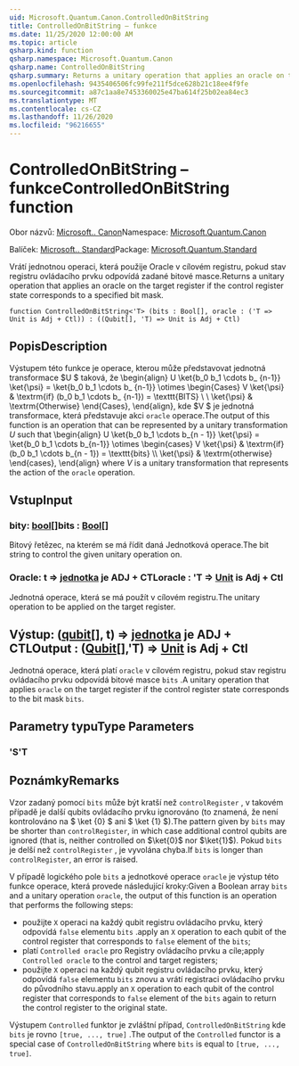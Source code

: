 ```yaml
---
uid: Microsoft.Quantum.Canon.ControlledOnBitString
title: ControlledOnBitString – funkce
ms.date: 11/25/2020 12:00:00 AM
ms.topic: article
qsharp.kind: function
qsharp.namespace: Microsoft.Quantum.Canon
qsharp.name: ControlledOnBitString
qsharp.summary: Returns a unitary operation that applies an oracle on the target register if the control register state corresponds to a specified bit mask.
ms.openlocfilehash: 9435406506fc99fe211f5dce628b21c18ee4f9fe
ms.sourcegitcommit: a87c1aa8e7453360025e47ba614f25b02ea84ec3
ms.translationtype: MT
ms.contentlocale: cs-CZ
ms.lasthandoff: 11/26/2020
ms.locfileid: "96216655"
---
```

# <a name="controlledonbitstring-function"></a><span data-ttu-id="17ffa-102">ControlledOnBitString – funkce</span><span class="sxs-lookup"><span data-stu-id="17ffa-102">ControlledOnBitString function</span></span>

<span data-ttu-id="17ffa-103">Obor názvů: [Microsoft.. Canon](xref:Microsoft.Quantum.Canon)</span><span class="sxs-lookup"><span data-stu-id="17ffa-103">Namespace: [Microsoft.Quantum.Canon](xref:Microsoft.Quantum.Canon)</span></span>

<span data-ttu-id="17ffa-104">Balíček: [Microsoft.. Standard](https://nuget.org/packages/Microsoft.Quantum.Standard)</span><span class="sxs-lookup"><span data-stu-id="17ffa-104">Package: [Microsoft.Quantum.Standard](https://nuget.org/packages/Microsoft.Quantum.Standard)</span></span>


<span data-ttu-id="17ffa-105">Vrátí jednotnou operaci, která použije Oracle v cílovém registru, pokud stav registru ovládacího prvku odpovídá zadané bitové masce.</span><span class="sxs-lookup"><span data-stu-id="17ffa-105">Returns a unitary operation that applies an oracle on the target register if the control register state corresponds to a specified bit mask.</span></span>

```qsharp
function ControlledOnBitString<'T> (bits : Bool[], oracle : ('T => Unit is Adj + Ctl)) : ((Qubit[], 'T) => Unit is Adj + Ctl)
```


## <a name="description"></a><span data-ttu-id="17ffa-106">Popis</span><span class="sxs-lookup"><span data-stu-id="17ffa-106">Description</span></span>

<span data-ttu-id="17ffa-107">Výstupem této funkce je operace, kterou může představovat jednotná transformace $U $ taková, že \begin{align} U \ket{b_0 b_1 \cdots b_ {n-1}} \ket{\psi} = \ket{b_0 b_1 \cdots b_ {n-1}} \otimes \begin{Cases} V \ket{\psi} & \textrm{if} (b_0 b_1 \cdots b_ {n-1}) = \texttt{BITS} \\ \\ \ket{\psi} & \textrm{Otherwise} \end{Cases}, \end{align}, kde $V $ je jednotná transformace, která představuje akci `oracle` operace.</span><span class="sxs-lookup"><span data-stu-id="17ffa-107">The output of this function is an operation that can be represented by a unitary transformation $U$ such that \begin{align} U \ket{b_0 b_1 \cdots b_{n - 1}} \ket{\psi} = \ket{b_0 b_1 \cdots b_{n-1}} \otimes \begin{cases} V \ket{\psi} & \textrm{if} (b_0 b_1 \cdots b_{n - 1}) = \texttt{bits} \\\\ \ket{\psi} & \textrm{otherwise} \end{cases}, \end{align} where $V$ is a unitary transformation that represents the action of the `oracle` operation.</span></span>

## <a name="input"></a><span data-ttu-id="17ffa-108">Vstup</span><span class="sxs-lookup"><span data-stu-id="17ffa-108">Input</span></span>

### <a name="bits--bool"></a><span data-ttu-id="17ffa-109">bity: [bool](xref:microsoft.quantum.lang-ref.bool)[]</span><span class="sxs-lookup"><span data-stu-id="17ffa-109">bits : [Bool](xref:microsoft.quantum.lang-ref.bool)[]</span></span>

<span data-ttu-id="17ffa-110">Bitový řetězec, na kterém se má řídit daná Jednotková operace.</span><span class="sxs-lookup"><span data-stu-id="17ffa-110">The bit string to control the given unitary operation on.</span></span>


### <a name="oracle--t--unit--is-adj--ctl"></a><span data-ttu-id="17ffa-111">Oracle: t => [jednotka](xref:microsoft.quantum.lang-ref.unit)  je ADJ + CTL</span><span class="sxs-lookup"><span data-stu-id="17ffa-111">oracle : 'T => [Unit](xref:microsoft.quantum.lang-ref.unit)  is Adj + Ctl</span></span>

<span data-ttu-id="17ffa-112">Jednotná operace, která se má použít v cílovém registru.</span><span class="sxs-lookup"><span data-stu-id="17ffa-112">The unitary operation to be applied on the target register.</span></span>



## <a name="output--qubitt--unit--is-adj--ctl"></a><span data-ttu-id="17ffa-113">Výstup: ([qubit](xref:microsoft.quantum.lang-ref.qubit)[], t) => [jednotka](xref:microsoft.quantum.lang-ref.unit)  je ADJ + CTL</span><span class="sxs-lookup"><span data-stu-id="17ffa-113">Output : ([Qubit](xref:microsoft.quantum.lang-ref.qubit)[],'T) => [Unit](xref:microsoft.quantum.lang-ref.unit)  is Adj + Ctl</span></span>

<span data-ttu-id="17ffa-114">Jednotná operace, která platí `oracle` v cílovém registru, pokud stav registru ovládacího prvku odpovídá bitové masce `bits` .</span><span class="sxs-lookup"><span data-stu-id="17ffa-114">A unitary operation that applies `oracle` on the target register if the control register state corresponds to the bit mask `bits`.</span></span>

## <a name="type-parameters"></a><span data-ttu-id="17ffa-115">Parametry typu</span><span class="sxs-lookup"><span data-stu-id="17ffa-115">Type Parameters</span></span>

### <a name="t"></a><span data-ttu-id="17ffa-116">'S</span><span class="sxs-lookup"><span data-stu-id="17ffa-116">'T</span></span>



## <a name="remarks"></a><span data-ttu-id="17ffa-117">Poznámky</span><span class="sxs-lookup"><span data-stu-id="17ffa-117">Remarks</span></span>

<span data-ttu-id="17ffa-118">Vzor zadaný pomocí `bits` může být kratší než `controlRegister` , v takovém případě je další qubits ovládacího prvku ignorováno (to znamená, že není kontrolováno na $ \ket {0} $ ani $ \ket {1} $).</span><span class="sxs-lookup"><span data-stu-id="17ffa-118">The pattern given by `bits` may be shorter than `controlRegister`, in which case additional control qubits are ignored (that is, neither controlled on $\ket{0}$ nor $\ket{1}$).</span></span>
<span data-ttu-id="17ffa-119">Pokud `bits` je delší než `controlRegister` , je vyvolána chyba.</span><span class="sxs-lookup"><span data-stu-id="17ffa-119">If `bits` is longer than `controlRegister`, an error is raised.</span></span>

<span data-ttu-id="17ffa-120">V případě logického pole `bits` a jednotkové operace `oracle` je výstup této funkce operace, která provede následující kroky:</span><span class="sxs-lookup"><span data-stu-id="17ffa-120">Given a Boolean array `bits` and a unitary operation `oracle`, the output of this function is an operation that performs the following steps:</span></span>

* <span data-ttu-id="17ffa-121">použijte `X` operaci na každý qubit registru ovládacího prvku, který odpovídá `false` elementu `bits` .</span><span class="sxs-lookup"><span data-stu-id="17ffa-121">apply an `X` operation to each qubit of the control register that corresponds to `false` element of the `bits`;</span></span>
* <span data-ttu-id="17ffa-122">platí `Controlled oracle` pro Registry ovládacího prvku a cíle;</span><span class="sxs-lookup"><span data-stu-id="17ffa-122">apply `Controlled oracle` to the control and target registers;</span></span>
* <span data-ttu-id="17ffa-123">použijte `X` operaci na každý qubit registru ovládacího prvku, který odpovídá `false` elementu `bits` znovu a vrátí registraci ovládacího prvku do původního stavu.</span><span class="sxs-lookup"><span data-stu-id="17ffa-123">apply an `X` operation to each qubit of the control register that corresponds to `false` element of the `bits` again to return the control register to the original state.</span></span>

<span data-ttu-id="17ffa-124">Výstupem `Controlled` funktor je zvláštní případ, `ControlledOnBitString` kde `bits` je rovno `[true, ..., true]` .</span><span class="sxs-lookup"><span data-stu-id="17ffa-124">The output of the `Controlled` functor is a special case of `ControlledOnBitString` where `bits` is equal to `[true, ..., true]`.</span></span>